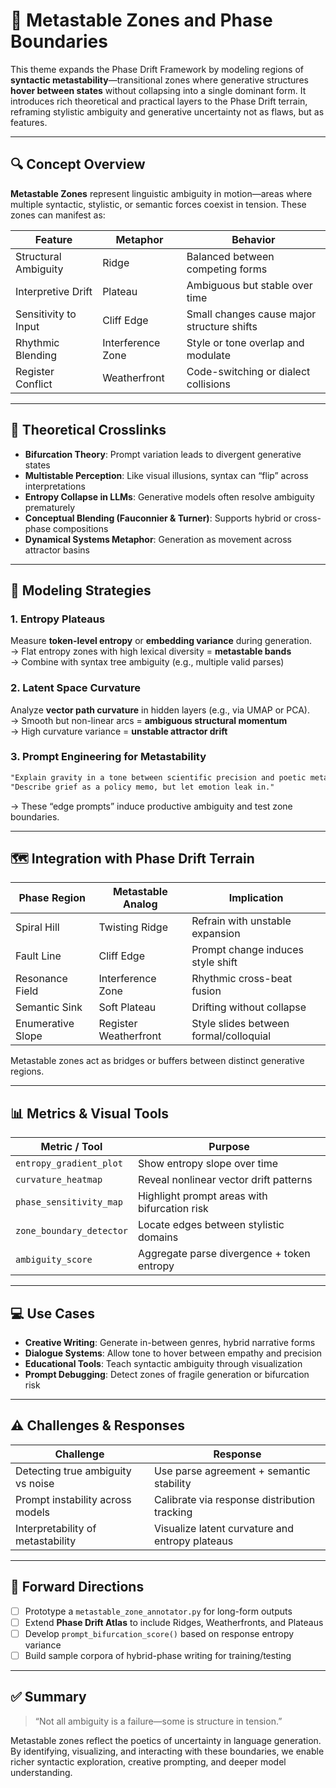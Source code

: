 # 🧭 Metastable Zones and Phase Boundaries

This theme expands the Phase Drift Framework by modeling regions of **syntactic metastability**—transitional zones where generative structures **hover between states** without collapsing into a single dominant form. It introduces rich theoretical and practical layers to the Phase Drift terrain, reframing stylistic ambiguity and generative uncertainty not as flaws, but as features.

---

## 🔍 Concept Overview

**Metastable Zones** represent linguistic ambiguity in motion—areas where multiple syntactic, stylistic, or semantic forces coexist in tension. These zones can manifest as:

| Feature               | Metaphor          | Behavior                                   |
|-----------------------|-------------------|--------------------------------------------|
| Structural Ambiguity  | Ridge             | Balanced between competing forms           |
| Interpretive Drift    | Plateau           | Ambiguous but stable over time             |
| Sensitivity to Input  | Cliff Edge        | Small changes cause major structure shifts |
| Rhythmic Blending     | Interference Zone | Style or tone overlap and modulate         |
| Register Conflict     | Weatherfront      | Code-switching or dialect collisions       |

---

## 🧠 Theoretical Crosslinks

- **Bifurcation Theory**: Prompt variation leads to divergent generative states  
- **Multistable Perception**: Like visual illusions, syntax can “flip” across interpretations  
- **Entropy Collapse in LLMs**: Generative models often resolve ambiguity prematurely  
- **Conceptual Blending (Fauconnier & Turner)**: Supports hybrid or cross-phase compositions  
- **Dynamical Systems Metaphor**: Generation as movement across attractor basins  

---

## 🔬 Modeling Strategies

### 1. Entropy Plateaus  
Measure **token-level entropy** or **embedding variance** during generation.  
→ Flat entropy zones with high lexical diversity = **metastable bands**  
→ Combine with syntax tree ambiguity (e.g., multiple valid parses)

### 2. Latent Space Curvature  
Analyze **vector path curvature** in hidden layers (e.g., via UMAP or PCA).  
→ Smooth but non-linear arcs = **ambiguous structural momentum**  
→ High curvature variance = **unstable attractor drift**

### 3. Prompt Engineering for Metastability  

```txt
"Explain gravity in a tone between scientific precision and poetic metaphor."
"Describe grief as a policy memo, but let emotion leak in."
```

→ These “edge prompts” induce productive ambiguity and test zone boundaries.

---

## 🗺 Integration with Phase Drift Terrain

| Phase Region       | Metastable Analog     | Implication                            |
|--------------------|-----------------------|----------------------------------------|
| Spiral Hill        | Twisting Ridge        | Refrain with unstable expansion        |
| Fault Line         | Cliff Edge            | Prompt change induces style shift      |
| Resonance Field    | Interference Zone     | Rhythmic cross-beat fusion             |
| Semantic Sink      | Soft Plateau          | Drifting without collapse              |
| Enumerative Slope  | Register Weatherfront | Style slides between formal/colloquial |

Metastable zones act as bridges or buffers between distinct generative regions.

---

## 📊 Metrics & Visual Tools

| Metric / Tool            | Purpose                                        |
|--------------------------|------------------------------------------------|
| `entropy_gradient_plot`  | Show entropy slope over time                   |
| `curvature_heatmap`      | Reveal nonlinear vector drift patterns         |
| `phase_sensitivity_map`  | Highlight prompt areas with bifurcation risk   |
| `zone_boundary_detector` | Locate edges between stylistic domains         |
| `ambiguity_score`        | Aggregate parse divergence + token entropy     |

---

## 💻 Use Cases

- **Creative Writing**: Generate in-between genres, hybrid narrative forms  
- **Dialogue Systems**: Allow tone to hover between empathy and precision  
- **Educational Tools**: Teach syntactic ambiguity through visualization  
- **Prompt Debugging**: Detect zones of fragile generation or bifurcation risk  

---

## ⚠️ Challenges & Responses

| Challenge                         | Response                                              |
|----------------------------------|-------------------------------------------------------|
| Detecting true ambiguity vs noise| Use parse agreement + semantic stability              |
| Prompt instability across models | Calibrate via response distribution tracking          |
| Interpretability of metastability| Visualize latent curvature and entropy plateaus       |

---

## 🔮 Forward Directions

- [ ] Prototype a `metastable_zone_annotator.py` for long-form outputs  
- [ ] Extend **Phase Drift Atlas** to include Ridges, Weatherfronts, and Plateaus  
- [ ] Develop `prompt_bifurcation_score()` based on response entropy variance  
- [ ] Build sample corpora of hybrid-phase writing for training/testing  

---

## ✅ Summary

> “Not all ambiguity is a failure—some is structure in tension.”

Metastable zones reflect the poetics of uncertainty in language generation.  
By identifying, visualizing, and interacting with these boundaries, we enable richer syntactic exploration, creative prompting, and deeper model understanding.
